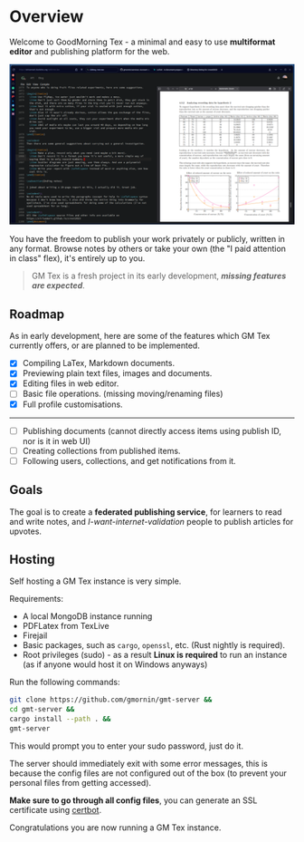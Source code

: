 # Overview

Welcome to GoodMorning Tex - a minimal and easy to use **multiformat editor** and publishing platform for the web.

![](./docs/user/src/assets/editor.png)

You have the freedom to publish your work privately or publicly, written in any format. Browse notes by others or take your own (the "I paid attention in class" flex), it's entirely up to you.

> GM Tex is a fresh project in its early development, ***missing features are expected***.

## Roadmap

As in early development, here are some of the features which GM Tex currently offers, or are planned to be implemented.

- [x] Compiling LaTex, Markdown documents.
- [x] Previewing plain text files, images and documents.
- [x] Editing files in web editor.
- [ ] Basic file operations. (missing moving/renaming files)
- [x] Full profile customisations.

---

- [ ] Publishing documents (cannot directly access items using publish ID, nor is it in web UI)
- [ ] Creating collections from published items.
- [ ] Following users, collections, and get notifications from it.

## Goals

The goal is to create a **federated publishing service**, for learners to read and write notes, and *I-want-internet-validation* people to publish articles for upvotes.

## Hosting

Self hosting a GM Tex instance is very simple.

Requirements:

- A local MongoDB instance running
- PDFLatex from TexLive
- Firejail
- Basic packages, such as `cargo`, `openssl`, etc. (Rust nightly is required).
- Root privileges (sudo) - as a result **Linux is required** to run an instance (as if anyone would host it on Windows anyways)

Run the following commands:

```sh
git clone https://github.com/gmornin/gmt-server &&
cd gmt-server &&
cargo install --path . &&
gmt-server
```

This would prompt you to enter your sudo password, just do it.

The server should immediately exit with some error messages, this is because the config files are not configured out of the box (to prevent your personal files from getting accessed).

**Make sure to go through all config files**, you can generate an SSL certificate using [certbot](https://certbot.eff.org/).

Congratulations you are now running a GM Tex instance.
